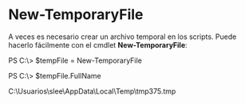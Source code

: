 # New-TemporaryFile
A veces es necesario crear un archivo temporal en los scripts. Puede hacerlo fácilmente con el cmdlet **New-TemporaryFile**:

PS C:\\&gt; $tempFile = New-TemporaryFile

PS C:\\&gt; $tempFile.FullName

C:\\Usuarios\\slee\\AppData\\Local\\Temp\\tmp375.tmp


<!--HONumber=Aug16_HO3-->


